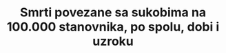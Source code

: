 ---
title: 'Smrti povezane sa sukobima na 100.000 stanovnika, po spolu, dobi i uzroku'
permalink: /16-1-2/
sdg_goal: 16
layout: indicator
indicator: 16.1.2
indicator_variable: null
graph: null
graph_type_description: null
graph_status_notes: checking
variable_description: null
variable_notes: null
un_designated_tier: '3'
un_custodial_agency: "OHCHR  (Partnering  Agencies:UNMAS,  DESA-Population  Division)"
target_id: '16.1'
has_metadata: true
goal_meta_link: 'http://unstats.un.org/sdgs/files/metadata-compilation/Metadata-Goal-16.pdf'
goal_meta_link_page: 6
indicator_name: 'Smrti povezane sa sukobima na 100.000 stanovnika, po spolu, dobi i uzroku'
target: Značajno smanjiti sve oblike nasilja i povezanih stopa smrtnosti posvuda.
source_title: null
source_notes: null
published: true  

rationale_interpretation: >-
  Od Cilja 16. TST Radna skupina, OHCHR: @@ Ovi pokazatelji odnose se na dva oblika nasilnih smrti (namjerno ubojstvo i smrti povezane s sukobima). Namjerna ubojstva pojavljuju se u svim zemljama svijeta i imaju globalnu primjenjivost, dok se smrtni slučajevi povezani s sukobom javljaju u zemljama pogođenim ratovima. @@ Stope namjernih ubojstava i smrti povezanih s sukobom trebale bi se voditi odvojeno, budući da bi njihovo kombiniranje u jedan pokazatelj moglo dovesti do spajanja dva različita fenomena te do spajanja nejednakih izvora podataka. Konkretno se to odnosi na kvalitetu podataka o smrti povezanih s sukobima neizbježno, na koju nedvojbeni utjecaj imaju poteškoće koje se javljaju kod proizvodnji točne statistika u situacijama oružanog sukoba. @@ Namjerna ubojstva potrebno je pratiti kako bi se bolje procijenili njihovi uzroci i posljedice te, u dužem periodu, razvile učinkovite preventivne mjere. Ova statistika temelji se na statističkim podacima koje rutinski proizvode tijela za provedbu zakona i / ili institucije javne zdravstvene zaštite, s visokim stupnjem međunarodne usporedivosti. @ @ Smrti povezane s sukobom mjere izravni utjecaj sukoba na stanovništvo u smislu gubitaka života. Dok je globalni rizik nasilnih smrti u oružanom sukobu općenito niži od globalnog rizika od ubojstava, u pogođenim zemljama oružani sukobi uništavaju živote i dovode do znatnih ljudskih žrtava, osobito u situacijama dugotrajnih unutarnjih sukoba. @@ Od Službe Ujedinjenih naroda za protuminsko djelovanje: Prisutnost mina / ERW-a u kontekstu sukoba a i nakon sukoba uništava ljude i zajednice. Te opasnosti uzrokuju ozbiljne ozljede i smrt, sprečavaju mirovne operacije i sprječavaju napore za obnovu i razvoj nakon sukoba. Nalazi od M&E mehanizma za Strategiju UN-a 2013-2018 (UN M&E Mehanizam) ilustriraju smrtonosni rizik koji predstavljaju mine/ERW u pogođenim zemljama i teritorijima u kojima UN provodi operacije; naročito se to odnosi na nerazmjeran utjecaj koji imaju na civile koji čine više od polovice žrtava od mina/ERW-a. Redovito praćenje podataka o žrtvama mina/ERW-a kroz globalni mehanizam ciljeva održivog razvoja značajno će poboljšati sposobnost pogođenih zemalja i teritorija, uključujući zemlje članice, tijela Ujedinjenih naroda te civilno društvo da razumiju opseg tih prijetnji i učinkovito ublažavaju štetu koju oni uzrokuju.
indicator_definition: >-
  Od cilja 16 TST Radne skupine, OHCHR: Namjerno ubojstvo definira se kao protuzakonita smrt koja je nanesena osobi s namjerom da se uzrokuje smrt ili ozbiljne ozljede (Izvor: Međunarodna klasifikacija delikata za statističke svrhe, 2015.). U užem smislu, smrti povezane s sukobima odnose se na one smrti uzrokovane od sukobljenih strana koje su izravno povezane s borbama, kao što su tradicionalna borba  na terenu te bombardiranje. U širem smislu, smrti povezane s sukobima također uključuju i ubojstva koja predstavljaju ratne zločine, kao što su ciljanje civila ili vojnika nesposobnih za borbu. Stope su definirane zasebno kao ukupni broj namjernih ubojstava i smrti povezanih s sukobima, podijeljen s ukupnim stanovništvom, izraženo na 100.000 stanovnika. Od Službe Ujedinjenih naroda za protuminsko djelovanje: Broj smrti povezanih s sukobom uzrokovanih minama/ERW-om trebao bi uključivati "pojedince koji su bili ubijeni ili ozlijeđeni u incidentima koji uključuju uređaje detonirane prisutnošću, blizinom ili kontaktom osobe ili vozila, poput svih protupješačkih mina, mina za vozila, napuštenih eksplozivnih vojnih sredstava (AXO), neeksplodiranih vojnih sredstava (UXO) i aktiviranih IED-ova. "
---